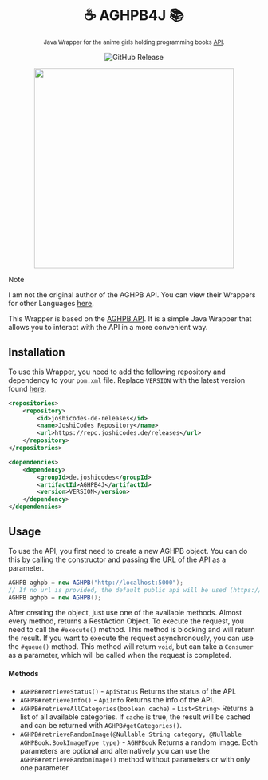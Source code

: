 <div align="center">

# ☕ AGHPB4J 📚
<sub>Java Wrapper for the anime girls holding programming books [API](https://api.devgoldy.xyz/aghpb/v1/docs).

![GitHub Release](https://img.shields.io/github/v/release/JoshiCodes/AGHPB4J?include_prereleases&sort=date&display_name=release)

</div>

<div align="center">
    <img src="https://raw.githubusercontent.com/cat-milk/Anime-Girls-Holding-Programming-Books/master/Java/Natsukawa_Masuzu_Java_Programming.png" width="400px">
</div>

> [!Note]
> 
> I am not the original author of the AGHPB API. You can view their Wrappers for other Languages [here](https://github.com/THEGOLDENPRO/aghpb_api#-api-wrappers).

This Wrapper is based on the [AGHPB API](https://github.com/THEGOLDENPRO/aghpb_api/). It is a simple Java Wrapper that allows you to interact with the API in a more convenient way.

## Installation
To use this Wrapper, you need to add the following repository and dependency to your `pom.xml` file.
Replace `VERSION` with the latest version found [here](https://github.com/JoshiCodes/AGHPB4J/releases).

```xml
<repositories>
    <repository>
        <id>joshicodes-de-releases</id>
        <name>JoshiCodes Repository</name>
        <url>https://repo.joshicodes.de/releases</url>
    </repository>
</repositories>
```

```xml
<dependencies>
    <dependency>
        <groupId>de.joshicodes</groupId>
        <artifactId>AGHPB4J</artifactId>
        <version>VERSION</version>
    </dependency>
</dependencies>
```

## Usage
To use the API, you first need to create a new AGHPB object. You can do this by calling the constructor and passing the URL of the API as a parameter. 

```java
AGHPB aghpb = new AGHPB("http://localhost:5000");
// If no url is provided, the default public api will be used (https://api.devgoldy.xyz/aghpb/v1/)
AGHPB aghpb = new AGHPB();
```

After creating the object, just use one of the available methods.
Almost every method, returns a RestAction Object. To execute the request, you need to call the `#execute()` method.
This method is blocking and will return the result. 
If you want to execute the request asynchronously, you can use the `#queue()` method.
This method will return `void`, but can take a `Consumer` as a parameter, which will be called when the request is completed.


#### Methods
- `AGHPB#retrieveStatus()` - `ApiStatus`
    Returns the status of the API.
- `AGHPB#retrieveInfo()` - `ApiInfo`
    Returns the info of the API.
- `AGHPB#retrieveAllCategories(boolean cache)` - `List<String>`
    Returns a list of all available categories.
    If `cache` is true, the result will be cached and can be returned with `AGHPB#getCategories()`.
- `AGHPB#retrieveRandomImage(@Nullable String category, @Nullable AGHPBook.BookImageType type)` - `AGHPBook`
    Returns a random image. Both parameters are optional and alternatively you can use the `AGHPB#retrieveRandomImage()` method without parameters or with only one parameter.